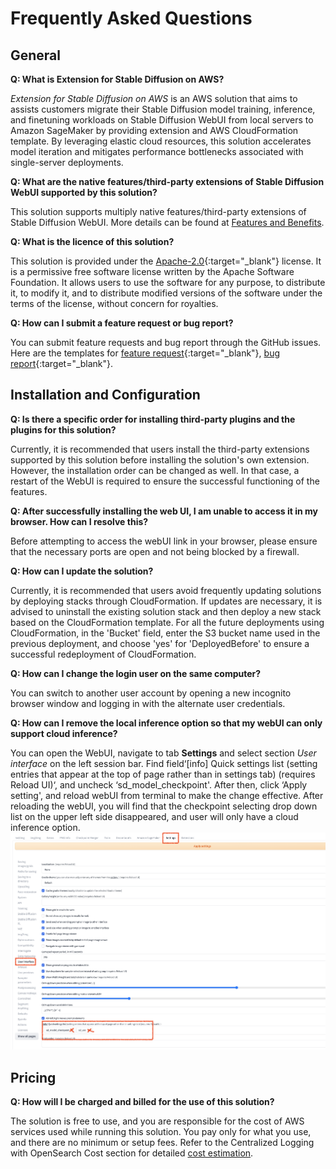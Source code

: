 # Frequently Asked Questions

## General

**Q: What is Extension for Stable Diffusion on AWS?**

*Extension for Stable Diffusion on AWS* is an AWS solution that aims to assists customers migrate their Stable Diffusion model training, inference, and finetuning workloads on Stable Diffusion WebUI from local servers to Amazon SageMaker by providing extension and AWS CloudFormation template. By leveraging elastic cloud resources, this solution accelerates model iteration and mitigates performance bottlenecks associated with single-server deployments. 


**Q: What are the native features/third-party extensions of Stable Diffusion WebUI supported by this solution?**

This solution supports multiply native features/third-party extensions of Stable Diffusion WebUI. More details can be found at [Features and Benefits](./solution-overview/features-and-benefits.md).

**Q: What is the licence of this solution?**

This solution is provided under the [Apache-2.0](https://www.apache.org/licenses/LICENSE-2.0){:target="_blank"} license. It is a permissive free software license written by the Apache Software Foundation. It allows users to use the software for any purpose, to distribute it, to modify it, and to distribute modified versions of the software under the terms of the license, without concern for royalties.


**Q: How can I submit a feature request or bug report?**

You can submit feature requests and bug report through the GitHub issues. Here are the templates for [feature request](https://github.com/awslabs/stable-diffusion-aws-extension/issues/new?assignees=&labels=feature-request%2Cneeds-triage&projects=&template=feature_request.yml&title=%28module+name%29%3A+%28short+issue+description%29){:target="_blank"}, [bug report](https://github.com/awslabs/stable-diffusion-aws-extension/issues/new?assignees=&labels=bug%2Cneeds-triage&projects=&template=bug_report.yml&title=%28module+name%29%3A+%28short+issue+description%29){:target="_blank"}.


## Installation and Configuration

**Q: Is there a specific order for installing third-party plugins and the plugins for this solution?**

Currently, it is recommended that users install the third-party extensions supported by this solution before installing the solution's own extension. However, the installation order can be changed as well. In that case, a restart of the WebUI is required to ensure the successful functioning of the features.

**Q: After successfully installing the web UI, I am unable to access it in my browser. How can I resolve this?**

Before attempting to access the webUI link in your browser, please ensure that the necessary ports are open and not being blocked by a firewall.

**Q: How can I update the solution?**

Currently, it is recommended that users avoid frequently updating solutions by deploying stacks through CloudFormation. If updates are necessary, it is advised to uninstall the existing solution stack and then deploy a new stack based on the CloudFormation template. For all the future deployments using CloudFormation, in the 'Bucket' field, enter the S3 bucket name used in the previous deployment, and choose 'yes' for 'DeployedBefore' to ensure a successful redeployment of CloudFormation.

**Q: How can I change the login user on the same computer?**

You can switch to another user account by opening a new incognito browser window and logging in with the alternate user credentials.

**Q: How can I remove the local inference option so that my webUI can only support cloud inference?**

You can open the WebUI, navigate to tab **Settings** and select section *User interface* on the left session bar. Find field‘[info] Quick settings list (setting entries that appear at the top of page rather than in settings tab) (requires Reload UI)‘, and uncheck ‘sd_model_checkpoint'. After then, click ‘Apply setting', and reload webUI from terminal to make the change effective. After reloading the webUI, you will find that the checkpoint selecting drop down list on the upper left side disappeared, and user will only have a cloud inference option.
![generate-lock-step](images/generate-lock-step.png)

## Pricing

**Q: How will I be charged and billed for the use of this solution?**

The solution is free to use, and you are responsible for the cost of AWS services used while running this solution. You pay only for what you use, and there are no minimum or setup fees. Refer to the Centralized Logging with OpenSearch Cost section for detailed [cost estimation](./cost.md).

